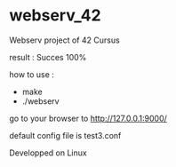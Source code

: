 # webserv_42

Webserv project of 42 Cursus


result : Succes 100%

how to use :
- make
- ./webserv

go to your browser to http://127.0.0.1:9000/

default config file is test3.conf

Developped on Linux

